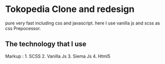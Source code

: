 # Tokopedia Clone and redesign
pure very fast including css and javascript. here I use vanilla js and scss as css Prepocessor.

## The technology that I use
Markup :  1. SCSS
        2. Vanilla Js
        3. Siema Js
        4. Html5
        